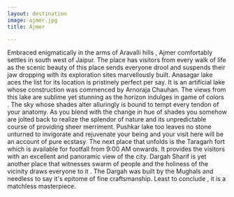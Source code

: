 ```yaml
---
layout: destination
image: ajmer.jpg
title: Ajmer

---
```

Embraced enigmatically in the arms of Aravalli hills , Ajmer comfortably settles in south west of Jaipur. The place has visitors from every walk of life as the scenic beauty of this place sends everyone drool and suspends their jaw dropping with its exploration sites marvellously built. Anasagar lake aces the list for its location is pristinely perfect per say. It is an artificial lake whose construction was commenced by Arnoraja Chauhan. The views from this lake are sublime yet stunning as the horizon indulges in game of colors . The sky whose shades alter alluringly is bound to tempt every tendon of your anatomy. As you blend with the change in hue of shades you somehow are jolted back to realize the splendor of nature and its unpredictable course of providing sheer merriment. Pushkar lake too leaves no stone unturned to invigorate and rejuvenate your being and your visit here will be an account of pure ecstasy. The next place that unfolds is the Taragarh fort which is available for footfall from 9:00 AM onwards. It provides the visitors with an excellent and panoramic view of the city. Dargah Sharif is yet another place that witnesses swarm of people and the holiness of the vicinity draws everyone to it . The Dargah was built by the Mughals and needless to say it's epitome of fine craftsmanship. Least to conclude , it is a matchless masterpiece.